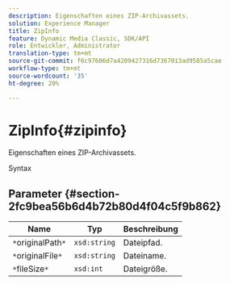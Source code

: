 ```yaml
---
description: Eigenschaften eines ZIP-Archivassets.
solution: Experience Manager
title: ZipInfo
feature: Dynamic Media Classic, SDK/API
role: Entwickler, Administrator
translation-type: tm+mt
source-git-commit: f6c97606d7a4209427316d7367013ad9585a5cae
workflow-type: tm+mt
source-wordcount: '35'
ht-degree: 20%

---
```



# ZipInfo{#zipinfo}

Eigenschaften eines ZIP-Archivassets.

Syntax

## Parameter {#section-2fc9bea56b6d4b72b80d4f04c5f9b862}

| Name | Typ | Beschreibung |
|---|---|---|
| `*`originalPath`*` | `xsd:string` | Dateipfad. |
| `*`originalFile`*` | `xsd:string` | Dateiname. |
| `*`fileSize`*` | `xsd:int` | Dateigröße. |

